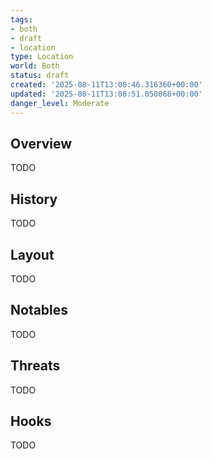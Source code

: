 ```yaml
---
tags:
- both
- draft
- location
type: Location
world: Both
status: draft
created: '2025-08-11T13:08:46.316360+00:00'
updated: '2025-08-11T13:08:51.050868+00:00'
danger_level: Moderate
---
```



## Overview

TODO
## History

TODO
## Layout

TODO
## Notables

TODO
## Threats

TODO
## Hooks

TODO
